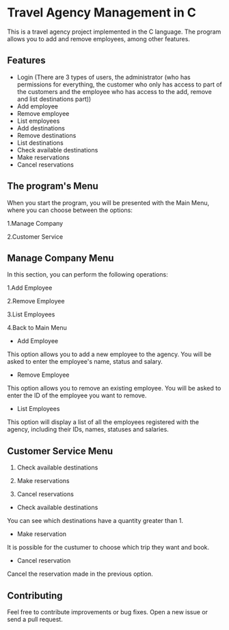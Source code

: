 # Travel Agency Management in C

This is a travel agency project implemented in the C language. The program allows you to add and remove employees, among other features.

## Features

- Login (There are 3 types of users, the administrator (who has permissions for everything, the customer who only has access to part of the customers and the employee who has access to the add, remove and list destinations part))
- Add employee
- Remove employee
- List employees
- Add destinations
- Remove destinations
- List destinations
- Check available destinations
- Make reservations
- Cancel reservations


## The program's Menu
When you start the program, you will be presented with the Main Menu, where you can choose between the options:

1.Manage Company

2.Customer Service


## Manage Company Menu
In this section, you can perform the following operations:

1.Add Employee

2.Remove Employee

3.List Employees

4.Back to Main Menu

- Add Employee

This option allows you to add a new employee to the agency. You will be asked to enter the employee's name, status and salary.

- Remove Employee

This option allows you to remove an existing employee. You will be asked to enter the ID of the employee you want to remove.

- List Employees

This option will display a list of all the employees registered with the agency, including their IDs, names, statuses and salaries.

## Customer Service Menu

1. Check available destinations
   
2. Make reservations
 
3. Cancel reservations
   

- Check available destinations

You can see which destinations have a quantity greater than 1.

- Make reservation

It is possible for the custumer to choose which trip they want and book.
  
- Cancel reservation

Cancel the reservation made in the previous option.
  

## Contributing

Feel free to contribute improvements or bug fixes. Open a new issue or send a pull request.


